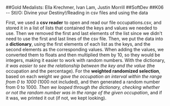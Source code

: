 ##Gold Medalists: Ella Krechmer, Ivan Lam, Justin Morrill
##SoftDev
##K06 -- StI/O: Divine your Destiny!/Reading in csv files and using the data

First, we used a **csv reader** to open and read our file occupations.csv, and stored it in a list of lists that contained the keys and values we needed to use. Then we removed the first and last elements of the list since we didn't need to use the first and last lines of the csv file. Then, we put the data into a **dictionary**, using the first elements of each list as the keys, and the second elements as the corresponding values. When adding the values, we converted them to floats and then multiplied them by 10, so they would be integers, making it easier to work with random numbers. With the dictionary, *it was easier to see the relationship between the key and the value* (the occupation and the percentage). For the **weighted randomized selection**, based on each weight *we gave the occupation an interval within the range from 0 to 1000* (1000 not included), and then generated a random number from 0 to 1000. *Then we looped through the dictionary, checking whether or not the random number was in the range of the given occupation*, and if it was, we printed it out (if not, we kept looking).
